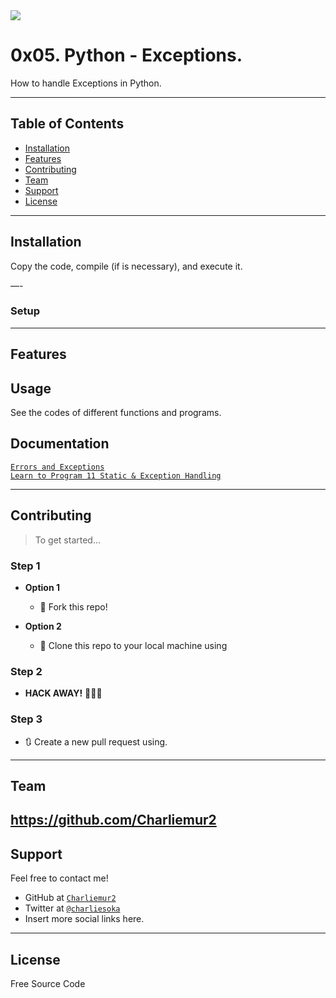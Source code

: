 <img src="https://files.realpython.com/media/try_except.c94eabed2c59.png">

# 0x05. Python - Exceptions.

How to handle Exceptions in Python.

---

## Table of Contents

- [Installation](#installation)
- [Features](#features)
- [Contributing](#contributing)
- [Team](#team)
- [Support](#support)
- [License](#license)


---

## Installation

Copy the code, compile (if is necessary), and execute it.

—-

### Setup

---

## Features
## Usage

See the codes of different functions and programs.

## Documentation

<a href="https://intranet.hbtn.io/rltoken/IvW-V19TlPbmMnVTHNllUg">`Errors and Exceptions`</a><br>
<a href="Learn to Program 11 Static & Exception Handling">`Learn to Program 11 Static & Exception Handling`</a><br>

---

## Contributing

> To get started...

### Step 1

- **Option 1**
    - 🍴 Fork this repo!

- **Option 2**
    - 👯 Clone this repo to your local machine using

### Step 2

- **HACK AWAY!** 🔨🔨🔨

### Step 3

- 🔃 Create a new pull request using.
---

## Team

https://github.com/Charliemur2
---

## Support

Feel free to contact me!

- GitHub at <a href="https://github.com/Charliemur2">`Charliemur2`</a>
- Twitter at <a href="https://twitter.com/charliesoka">`@charliesoka`</a>
- Insert more social links here.

---

## License

Free Source Code
